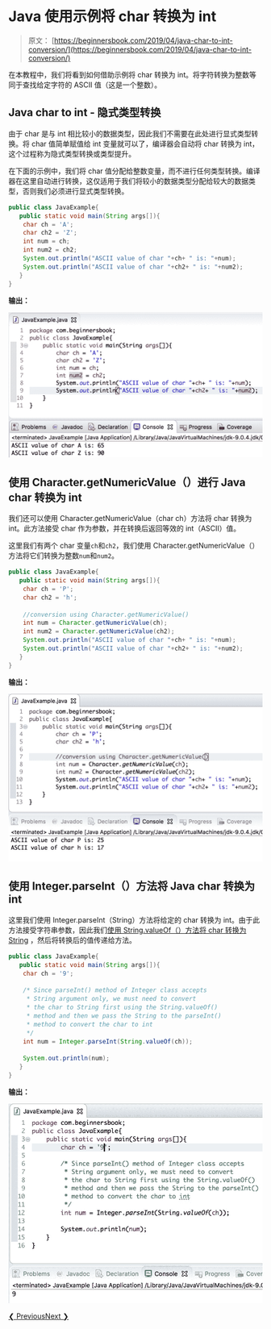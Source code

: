 # Java 使用示例将 char 转换为 int

> 原文： [https://beginnersbook.com/2019/04/java-char-to-int-conversion/](https://beginnersbook.com/2019/04/java-char-to-int-conversion/)

在本教程中，我们将看到如何借助示例将 char 转换为 int。将字符转换为整数等同于查找给定字符的 ASCII 值（这是一个整数）。

## Java char to int - 隐式类型转换

由于 char 是与 int 相比较小的数据类型，因此我们不需要在此处进行显式类型转换。将 char 值简单赋值给 int 变量就可以了，编译器会自动将 char 转换为 int，这个过程称为隐式类型转换或类型提升。

在下面的示例中，我们将 char 值分配给整数变量，而不进行任何类型转换。编译器在这里自动进行转换，这仅适用于我们将较小的数据类型分配给较大的数据类型，否则我们必须进行显式类型转换。

```java
public class JavaExample{  
   public static void main(String args[]){  
	char ch = 'A';
	char ch2 = 'Z';
	int num = ch;
	int num2 = ch2;
	System.out.println("ASCII value of char "+ch+ " is: "+num);
	System.out.println("ASCII value of char "+ch2+ " is: "+num2);
   }
}
```

**输出：**

![Java char to int conversion example](img/6f0d3b64b17c6ef746aa41410b7cd666.jpg)

## 使用 Character.getNumericValue（）进行 Java char 转换为 int

我们还可以使用 Character.getNumericValue（char ch）方法将 char 转换为 int。此方法接受 char 作为参数，并在转换后返回等效的 int（ASCII）值。

这里我们有两个 char 变量`ch`和`ch2`，我们使用 Character.getNumericValue（）方法将它们转换为整数`num`和`num2`。

```java
public class JavaExample{  
   public static void main(String args[]){  
	char ch = 'P';
	char ch2 = 'h';

	//conversion using Character.getNumericValue()
	int num = Character.getNumericValue(ch);
	int num2 = Character.getNumericValue(ch2);
	System.out.println("ASCII value of char "+ch+ " is: "+num);
	System.out.println("ASCII value of char "+ch2+ " is: "+num2);
   }
}
```

**输出：**

![Java convert char to int example](img/1cf555377b043816fe6e1d9556d1325a.jpg)

## 使用 Integer.parseInt（）方法将 Java char 转换为 int

这里我们使用 Integer.parseInt（String）方法将给定的 char 转换为 int。由于此方法接受字符串参数，因此我们[使用 String.valueOf（）方法将 char 转换为 String](https://beginnersbook.com/2019/04/java-char-to-string-conversion/) ，然后将转换后的值传递给方法。

```java
public class JavaExample{  
   public static void main(String args[]){  
	char ch = '9';

	/* Since parseInt() method of Integer class accepts
   	 * String argument only, we must need to convert
	 * the char to String first using the String.valueOf()
	 * method and then we pass the String to the parseInt()
	 * method to convert the char to int
	 */
	int num = Integer.parseInt(String.valueOf(ch));

	System.out.println(num);
   }
}
```

**输出：**

![Java char to int conversion example](img/089a60043c6e5f0aa5eb978673eabb3c.jpg)

[❮ Previous](https://beginnersbook.com/2019/04/java-char-to-string-conversion/)[Next ❯](https://beginnersbook.com/2019/04/java-int-to-char-conversion/)